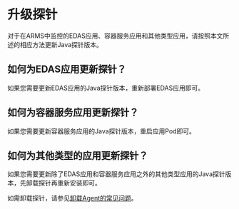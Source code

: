 # 升级探针

对于在ARMS中监控的EDAS应用、容器服务应用和其他类型应用，请按照本文所述的相应方法更新Java探针版本。

## 如何为EDAS应用更新探针？

如果您需要更新EDAS应用的Java探针版本，重新部署EDAS应用即可。

## 如何为容器服务应用更新探针？

如果您需要更新容器服务应用的Java探针版本，重启应用Pod即可。

## 如何为其他类型的应用更新探针？

如果您需要更新除了EDAS应用和容器服务应用之外的其他类型应用的Java探针版本，先卸载探针再重新安装即可。

如需卸载探针，请参见[卸载Agent的常见问题](/intl.zh-CN/应用监控/应用监控常见问题.md)。

